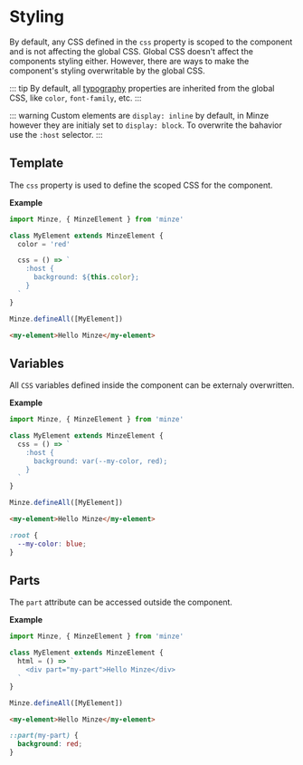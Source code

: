 # Styling

By default, any CSS defined in the `css` property is scoped to the component and is not affecting the global CSS. Global CSS doesn't affect the components styling either. However, there are ways to make the component's styling overwritable by the global CSS.

::: tip
By default, all [typography](https://cssreference.io/typography/) properties are inherited from the global CSS, like `color`, `font-family`, etc.
:::

::: warning
Custom elements are `display: inline` by default, in Minze however they are initialy set to `display: block`. To overwrite the bahavior use the `:host` selector.
:::

## Template

The `css` property is used to define the scoped CSS for the component.

**Example**

```js
import Minze, { MinzeElement } from 'minze'

class MyElement extends MinzeElement {
  color = 'red'

  css = () => `
    :host {
      background: ${this.color};
    }
  `
}

Minze.defineAll([MyElement])
```

```html
<my-element>Hello Minze</my-element>
```

## Variables

All `CSS` variables defined inside the component can be externaly overwritten.

**Example**

```js
import Minze, { MinzeElement } from 'minze'

class MyElement extends MinzeElement {
  css = () => `
    :host {
      background: var(--my-color, red);
    }
  `
}

Minze.defineAll([MyElement])
```

```html
<my-element>Hello Minze</my-element>
```

```css
:root {
  --my-color: blue;
}
```

## Parts

The `part` attribute can be accessed outside the component.

**Example**

```js
import Minze, { MinzeElement } from 'minze'

class MyElement extends MinzeElement {
  html = () => `
    <div part="my-part">Hello Minze</div>
  `
}

Minze.defineAll([MyElement])
```

```html
<my-element>Hello Minze</my-element>
```

```css
::part(my-part) {
  background: red;
}
```
